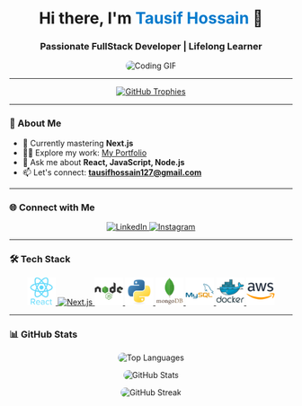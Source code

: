 <h1 align="center">Hi there, I'm <span style="color: #007acc;">Tausif Hossain</span> 👋</h1>

<h3 align="center">Passionate FullStack Developer | Lifelong Learner</h3>

<p align="center">
  <img src="https://media0.giphy.com/media/v1.Y2lkPTc5MGI3NjExeXd4ZWI2dGw5cGNzdGQ1bTk0dGpnMTdoaWd6cXJ2dWtkZG83Y2UxcCZlcD12MV9pbnRlcm5hbF9naWZfYnlfaWQmY3Q9Zw/bGgsc5mWoryfgKBx1u/giphy.webp" alt="Coding GIF" width="600" style="border-radius: 15px;"/>
</p>

---

<p align="center">
  <a href="https://github.com/ryo-ma/github-profile-trophy">
    <img src="https://github-profile-trophy.vercel.app/?username=tausif-h6&theme=darkhub&no-bg=true&no-frame=true&row=1&column=7" alt="GitHub Trophies" />
  </a>
</p>

---

### 🚀 About Me

- 🌱 Currently mastering **Next.js**
- 👨‍💻 Explore my work: [My Portfolio](https://tausif-portfolio-frontend.onrender.com/)
- 💬 Ask me about **React, JavaScript, Node.js**
- 📫 Let's connect: **tausifhossain127@gmail.com**

---

### 🌐 Connect with Me

<p align="center">
  <a href="https://www.linkedin.com/in/tausif-hossain-026317202/" target="_blank">
    <img src="https://img.shields.io/badge/LinkedIn-0077B5?style=for-the-badge&logo=linkedin&logoColor=white" alt="LinkedIn"/>
  </a>
  <a href="https://instagram.com/hossain_tausif" target="_blank">
    <img src="https://img.shields.io/badge/Instagram-E4405F?style=for-the-badge&logo=instagram&logoColor=white" alt="Instagram"/>
  </a>
</p>

---

### 🛠️ Tech Stack

<p align="center">
  <a href="https://reactjs.org/" target="_blank" rel="noreferrer">
    <img src="https://raw.githubusercontent.com/devicons/devicon/master/icons/react/react-original-wordmark.svg" alt="React" width="50" height="50"/>
  </a>
  <a href="https://nextjs.org/" target="_blank" rel="noreferrer">
    <img src="https://cdn.worldvectorlogo.com/logos/nextjs-2.svg" alt="Next.js" width="50" height="50"/>
  </a>
  <a href="https://nodejs.org/" target="_blank" rel="noreferrer">
    <img src="https://raw.githubusercontent.com/devicons/devicon/master/icons/nodejs/nodejs-original-wordmark.svg" alt="Node.js" width="50" height="50"/>
  </a>
  <a href="https://www.python.org" target="_blank" rel="noreferrer">
    <img src="https://raw.githubusercontent.com/devicons/devicon/master/icons/python/python-original.svg" alt="Python" width="50" height="50"/>
  </a>
  <a href="https://www.mongodb.com/" target="_blank" rel="noreferrer">
    <img src="https://raw.githubusercontent.com/devicons/devicon/master/icons/mongodb/mongodb-original-wordmark.svg" alt="MongoDB" width="50" height="50"/>
  </a>
  <a href="https://www.mysql.com/" target="_blank" rel="noreferrer">
    <img src="https://raw.githubusercontent.com/devicons/devicon/master/icons/mysql/mysql-original-wordmark.svg" alt="MySQL" width="50" height="50"/>
  </a>
  <a href="https://www.docker.com/" target="_blank" rel="noreferrer">
    <img src="https://raw.githubusercontent.com/devicons/devicon/master/icons/docker/docker-original-wordmark.svg" alt="Docker" width="50" height="50"/>
  </a>
  <a href="https://aws.amazon.com" target="_blank" rel="noreferrer">
    <img src="https://raw.githubusercontent.com/devicons/devicon/master/icons/amazonwebservices/amazonwebservices-original-wordmark.svg" alt="AWS" width="50" height="50"/>
  </a>
</p>

---

### 📊 GitHub Stats

<p align="center">
  <img src="https://github-readme-stats.vercel.app/api/top-langs?username=tausif-h6&show_icons=true&locale=en&layout=compact&theme=radical" alt="Top Languages" style="border-radius: 10px;" />
</p>

<p align="center">
  <img src="https://github-readme-stats.vercel.app/api?username=tausif-h6&show_icons=true&locale=en&theme=radical" alt="GitHub Stats" style="border-radius: 10px;" />
</p>

<p align="center">
  <img src="https://github-readme-streak-stats.herokuapp.com/?user=tausif-h6&theme=radical" alt="GitHub Streak" style="border-radius: 10px;" />
</p>
